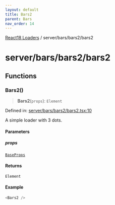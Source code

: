 ```yaml
---
layout: default
title: Bars2
parent: Bars
nav_order: 14
---
```

[React18 Loaders](../../../index.md) / server/bars/bars2/bars2

# server/bars/bars2/bars2

## Functions

### Bars2()

> **Bars2**(`props`): `Element`

Defined in: [server/bars/bars2/bars2.tsx:10](https://github.com/react18-tools/turborepo-template/blob/e984eea0efaa34500b0633bbff30a3d1895801b7/lib/src/server/bars/bars2/bars2.tsx#L10)

A simple loader with 3 dots.

#### Parameters

##### props

[`BaseProps`](../../common/base/base/index.md#baseprops)

#### Returns

`Element`

#### Example

```ts
<Bars2 />
```
